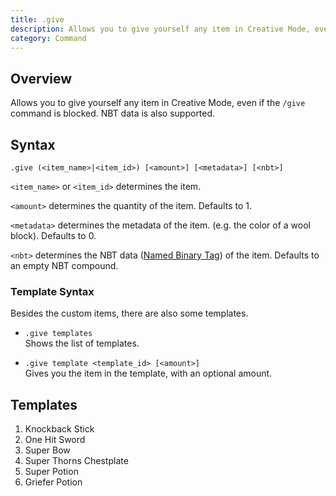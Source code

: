 ```yaml
---
title: .give
description: Allows you to give yourself any item in Creative Mode, even if the /give command is blocked. NBT data is also supported.
category: Command
---
```

## Overview
Allows you to give yourself any item in Creative Mode, even if the `/give` command is blocked. NBT data is also supported.

## Syntax
`.give (<item_name>|<item_id>) [<amount>] [<metadata>] [<nbt>]`

`<item_name>` or `<item_id>` determines the item.

`<amount>` determines the quantity of the item. Defaults to 1.

`<metadata>` determines the metadata of the item. (e.g. the color of a wool block). Defaults to 0.

`<nbt>` determines the NBT data ([Named Binary Tag](http://minecraft.gamepedia.com/NBT_format)) of the item. Defaults to an empty NBT compound.

### Template Syntax

Besides the custom items, there are also some templates.

- `.give templates`  
Shows the list of templates.

- `.give template <template_id> [<amount>]`  
Gives you the item in the template, with an optional amount.

## Templates

1. Knockback Stick
2. One Hit Sword
3. Super Bow
4. Super Thorns Chestplate
5. Super Potion
6. Griefer Potion
